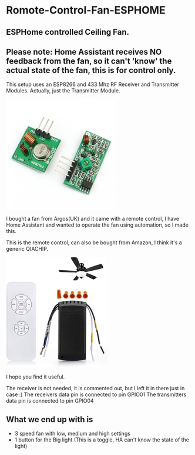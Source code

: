 
# Romote-Control-Fan-ESPHOME
## ESPHome controlled Ceiling Fan.

## Please note: Home Assistant receives NO feedback from the fan, so it can't 'know' the actual state of the fan, this is for control only.

This setup uses an ESP8266 and 433 Mhz RF Receiver and Transmitter Modules. Actually, just the
Transmitter Module.

![](433photo.jpg)

I bought a fan from Argos(UK) and it came with a remote control,  I have Home Assistant and wanted to operate the fan using automation, so I made this.

This is the remote control, can also be bought from Amazon, I think it's a generic QIACHIP.

![](QAICHIP-remote.jpg)

I hope you find it useful.

The receiver is not needed, it is commented out, but I left it in there just in case :)
The receivers data pin is connected to pin GPIO01
The transmitters data pin is connected to pin GPIO04

## What we end up with is
- 3 speed fan with low, medium and high settings
- 1 button for the Big light (This is a toggle, HA can't know the state of the light)